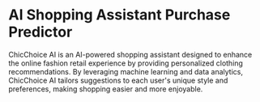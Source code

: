 # AI Shopping Assistant Purchase Predictor
ChicChoice AI is an AI-powered shopping assistant designed to enhance the online fashion retail experience by providing personalized clothing recommendations. By leveraging machine learning and data analytics, ChicChoice AI tailors suggestions to each user's unique style and preferences, making shopping easier and more enjoyable.
